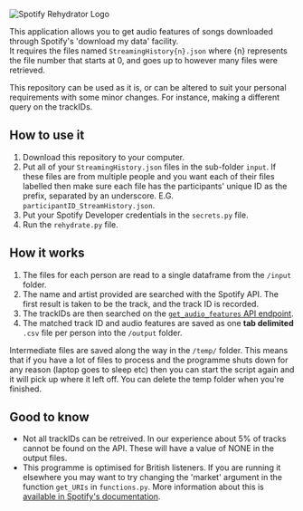 ![Spotify Rehydrator Logo](https://github.com/DynamicGenetics/Spotify-Rehydrator/blob/main/image.png?raw=true)

This application allows you to get audio features of songs downloaded through Spotify's 'download my data' facility.  
It requires the files named `StreamingHistory{n}.json` where {n} represents the file number that starts at 0, and goes up to however many files were retrieved.   

This repository can be used as it is, or can be altered to suit your personal requirements with some minor changes. For instance, making a different query on the trackIDs.  

## How to use it
1. Download this repository to your computer.  
2. Put all of your `StreamingHistory.json` files in the sub-folder `input`. If these files are from multiple people and you want each of their files labelled then make sure each file has the participants' unique ID as the prefix, separated by an underscore. E.G. `participantID_StreamHistory.json`.   
3. Put your Spotify Developer credentials in the `secrets.py` file.  
4. Run the `rehydrate.py` file.  

## How it works
1. The files for each person are read to a single dataframe from the `/input` folder.  
2. The name and artist provided are searched with the Spotify API. The first result is taken to be the track, and the track ID is recorded.   
3. The trackIDs are then searched on the [`get_audio_features` API endpoint](https://developer.spotify.com/documentation/web-api/reference/#endpoint-get-audio-features-for-several-tracks). 
4. The matched track ID and audio features are saved as one **tab delimited** `.csv` file per person into the `/output` folder. 

Intermediate files are saved along the way in the `/temp/` folder. This means that if you have a lot of files to process and the programme shuts down for any reason (laptop goes to sleep etc) then
you can start the script again and it will pick up where it left off. You can delete the temp folder when you're finished.  

## Good to know
- Not all trackIDs can be retreived. In our experience about 5% of tracks cannot be found on the API. These will have a value of NONE in the output files.  
- This programme is optimised for British listeners. If you are running it elsewhere you may want to try changing the 'market' argument in the function `get_URIs` in `functions.py`. More information about this is [available in Spotify's documentation](https://developer.spotify.com/documentation/web-api/reference/#endpoint-search). 